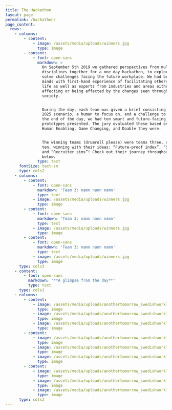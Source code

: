 ```yaml
---
title: The Hackathon
layout: page
permalink: /hackathon/
page_content:
  rows:
    - columns:
        - content:
            - image: /assets/media/uploads/winners.jpg
              type: image
        - content:
            - font: open-sans
              markdown: >
                On September 5th 2019 we gathered perspectives from multiple
                disciplines together for a one day hackathon, to explore and
                solve challenges facing the future workplace. We had bright
                minds with first-hand experience of facilitating others' work
                life as well as experts from industries and areas either
                affecting or being affected by the changes seen throughout
                society.


                During the day, each team was given a brief consisting of a year
                2025 scenario, a human to focus on, and a challenge to solve. At
                the end of the day, we had ten smart and future-facing
                prototypes presented. The jury evaluated these based on how
                Human Enabling, Game Changing, and Doable they were. 


                The winning teams (drumroll please) were teams three, six, and
                ten, winning with their ideas: “Future-proof index”, “Swop-in”,
                and “Recruiter sims”! Check out their journey throughout the day
                below.
              type: text
      fontSize: text-sm
      type: cols2
    - columns:
        - content:
            - font: open-sans
              markdown: 'Team 3: namn namn namn'
              type: text
            - image: /assets/media/uploads/winners.jpg
              type: image
        - content:
            - font: open-sans
              markdown: 'Team 3: namn namn namn'
              type: text
            - image: /assets/media/uploads/winners.jpg
              type: image
        - content:
            - font: open-sans
              markdown: 'Team 3: namn namn namn'
              type: text
            - image: /assets/media/uploads/winners.jpg
              type: image
      type: cols3
    - content:
        - font: open-sans
          markdown: '**A glimpse from the day**'
          type: text
      type: cols1
    - columns:
        - content:
            - image: /assets/media/uploads/anothertomorrow_swedishworklab_25.jpg
              type: image
            - image: /assets/media/uploads/anothertomorrow_swedishworklab_40.jpg
              type: image
            - image: /assets/media/uploads/anothertomorrow_swedishworklab_97.jpg
              type: image
        - content:
            - image: /assets/media/uploads/anothertomorrow_swedishworklab_11.jpg
              type: image
            - image: /assets/media/uploads/anothertomorrow_swedishworklab_74.jpg
              type: image
            - image: /assets/media/uploads/anothertomorrow_swedishworklab_150.jpg
              type: image
        - content:
            - image: /assets/media/uploads/anothertomorrow_swedishworklab_20.jpg
              type: image
            - image: /assets/media/uploads/anothertomorrow_swedishworklab_82.jpg
              type: image
            - image: /assets/media/uploads/anothertomorrow_swedishworklab_164.jpg
              type: image
      type: cols3
---
```



